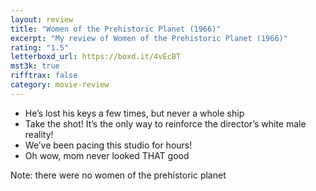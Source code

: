 ```yaml
---
layout: review
title: "Women of the Prehistoric Planet (1966)"
excerpt: "My review of Women of the Prehistoric Planet (1966)"
rating: "1.5"
letterboxd_url: https://boxd.it/4vEcBT
mst3k: true
rifftrax: false
category: movie-review
---
```


- He’s lost his keys a few times, but never a whole ship
- Take the shot! It’s the only way to reinforce the director’s white male reality!
- We’ve been pacing this studio for hours!
- Oh wow, mom never looked THAT good

Note: there were no women of the prehistoric planet
